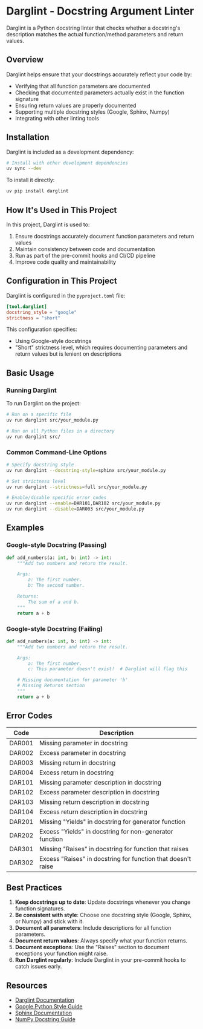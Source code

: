 # Darglint - Docstring Argument Linter

Darglint is a Python docstring linter that checks whether a docstring's description matches the actual function/method parameters and return values.

## Overview

Darglint helps ensure that your docstrings accurately reflect your code by:

- Verifying that all function parameters are documented
- Checking that documented parameters actually exist in the function signature
- Ensuring return values are properly documented
- Supporting multiple docstring styles (Google, Sphinx, Numpy)
- Integrating with other linting tools

## Installation

Darglint is included as a development dependency:

```bash
# Install with other development dependencies
uv sync --dev
```

To install it directly:

```bash
uv pip install darglint
```

## How It's Used in This Project

In this project, Darglint is used to:

1. Ensure docstrings accurately document function parameters and return values
1. Maintain consistency between code and documentation
1. Run as part of the pre-commit hooks and CI/CD pipeline
1. Improve code quality and maintainability

## Configuration in This Project

Darglint is configured in the `pyproject.toml` file:

```toml
[tool.darglint]
docstring_style = "google"
strictness = "short"
```

This configuration specifies:

- Using Google-style docstrings
- "Short" strictness level, which requires documenting parameters and return values but is lenient on descriptions

## Basic Usage

### Running Darglint

To run Darglint on the project:

```bash
# Run on a specific file
uv run darglint src/your_module.py

# Run on all Python files in a directory
uv run darglint src/
```

### Common Command-Line Options

```bash
# Specify docstring style
uv run darglint --docstring-style=sphinx src/your_module.py

# Set strictness level
uv run darglint --strictness=full src/your_module.py

# Enable/disable specific error codes
uv run darglint --enable=DAR101,DAR102 src/your_module.py
uv run darglint --disable=DAR003 src/your_module.py
```

## Examples

### Google-style Docstring (Passing)

```python
def add_numbers(a: int, b: int) -> int:
    """Add two numbers and return the result.

    Args:
        a: The first number.
        b: The second number.

    Returns:
        The sum of a and b.
    """
    return a + b
```

### Google-style Docstring (Failing)

```python
def add_numbers(a: int, b: int) -> int:
    """Add two numbers and return the result.

    Args:
        a: The first number.
        c: This parameter doesn't exist!  # Darglint will flag this

    # Missing documentation for parameter 'b'
    # Missing Returns section
    """
    return a + b
```

## Error Codes

| Code | Description |
|--------|-------------------------------------------------------|
| DAR001 | Missing parameter in docstring |
| DAR002 | Excess parameter in docstring |
| DAR003 | Missing return in docstring |
| DAR004 | Excess return in docstring |
| DAR101 | Missing parameter description in docstring |
| DAR102 | Excess parameter description in docstring |
| DAR103 | Missing return description in docstring |
| DAR104 | Excess return description in docstring |
| DAR201 | Missing "Yields" in docstring for generator function |
| DAR202 | Excess "Yields" in docstring for non-generator function |
| DAR301 | Missing "Raises" in docstring for function that raises|
| DAR302 | Excess "Raises" in docstring for function that doesn't raise |

## Best Practices

1. **Keep docstrings up to date**: Update docstrings whenever you change function signatures.
1. **Be consistent with style**: Choose one docstring style (Google, Sphinx, or Numpy) and stick with it.
1. **Document all parameters**: Include descriptions for all function parameters.
1. **Document return values**: Always specify what your function returns.
1. **Document exceptions**: Use the "Raises" section to document exceptions your function might raise.
1. **Run Darglint regularly**: Include Darglint in your pre-commit hooks to catch issues early.

## Resources

- [Darglint Documentation](https://github.com/terrencepreilly/darglint)
- [Google Python Style Guide](https://google.github.io/styleguide/pyguide.html#38-comments-and-docstrings)
- [Sphinx Documentation](https://www.sphinx-doc.org/en/master/usage/extensions/example_google.html)
- [NumPy Docstring Guide](https://numpydoc.readthedocs.io/en/latest/format.html)
